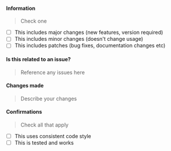 #### Information

> Check one

- [ ] This includes major changes (new features, version required)
- [ ] This includes minor changes (doesn't change usage)
- [ ] This includes patches (bug fixes, documentation changes etc)

#### Is this related to an issue?

> Reference any issues here

#### Changes made

> Describe your changes

#### Confirmations

> Check all that apply

- [ ] This uses consistent code style
- [ ] This is tested and works
